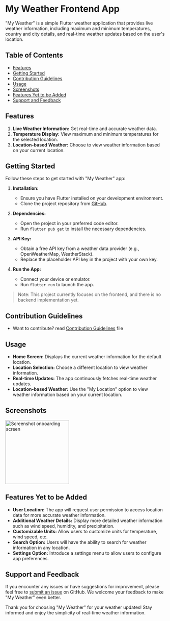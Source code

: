 # My Weather Frontend App

"My Weather" is a simple Flutter weather application that provides live weather information, including maximum and minimum temperatures, country and city details, and real-time weather updates based on the user's location.

## Table of Contents

- [Features](#features)
- [Getting Started](#getting-started)
- [Contribution Guidelines](#contribution-guidelines)
- [Usage](#usage)
- [Screenshots](#screenshots)
- [Features Yet to be Added](#features-yet-to-be-added)
- [Support and Feedback](#support-and-feedback)

## Features

1. **Live Weather Information:** Get real-time and accurate weather data.
2. **Temperature Display:** View maximum and minimum temperatures for the selected location.
3. **Location-based Weather:** Choose to view weather information based on your current location.

## Getting Started

Follow these steps to get started with "My Weather" app:

1. **Installation:**
   - Ensure you have Flutter installed on your development environment.
   - Clone the project repository from [GitHub](https://github.com/Amitkumarkoli/my_weather.git).

2. **Dependencies:**
   - Open the project in your preferred code editor.
   - Run `flutter pub get` to install the necessary dependencies.

3. **API Key:**
   - Obtain a free API key from a weather data provider (e.g., OpenWeatherMap, WeatherStack).
   - Replace the placeholder API key in the project with your own key.

4. **Run the App:**
   - Connect your device or emulator.
   - Run `flutter run` to launch the app.

> Note: This project currently focuses on the frontend, and there is no backend implementation yet.

## Contribution Guidelines

 - Want to contribute? read [Contribution Guidelines](CONTRIBUTING.md) file

## Usage

- **Home Screen:** Displays the current weather information for the default location.
- **Location Selection:** Choose a different location to view weather information.
- **Real-time Updates:** The app continuously fetches real-time weather updates.
- **Location-based Weather:** Use the "My Location" option to view weather information based on your current location.

## Screenshots

<img src="https://github.com/Amitkumarkoli/my_weather/assets/113758099/6e5985b0-495a-4184-8c0d-56dda4fda275" alt="Screenshot onboarding screen" style="width: 200px;">



## Features Yet to be Added

- **User Location:** The app will request user permission to access location data for more accurate weather information.
- **Additional Weather Details:** Display more detailed weather information such as wind speed, humidity, and precipitation.
- **Customizable Units:** Allow users to customize units for temperature, wind speed, etc.
- **Search Option:** Users will have the ability to search for weather information in any location.
- **Settings Option:** Introduce a settings menu to allow users to configure app preferences.



## Support and Feedback

If you encounter any issues or have suggestions for improvement, please feel free to [submit an issue](https://github.com/Amitkumarkoli/my_weather/issues) on GitHub. We welcome your feedback to make "My Weather" even better.

Thank you for choosing "My Weather" for your weather updates! Stay informed and enjoy the simplicity of real-time weather information.
